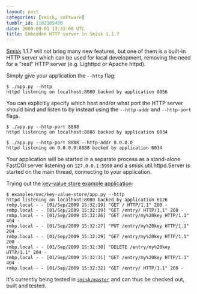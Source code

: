 ```yaml
---
layout: post
categories: [smisk, software]
tumblr_id: 1102105450  
date: 2009-09-01 13:33:00 UTC
title: Embedded HTTP server in Smisk 1.1.7
---
```


<a href="http://python-smisk.org/">Smisk</a> 1.1.7 will not bring many new features, but one of them is a built-in HTTP server which can be used for local development, removing the need for a "real" HTTP server (e.g. Lighttpd or Apache httpd).

Simply give your application the <code>--http</code> flag:

    $ ./app.py --http
    httpd listening on localhost:8080 backed by application 6056

You can explicitly specify which host and/or what port the HTTP server should bind and listen to by instead using the <code>--http-addr</code> and <code>--http-port</code> flags.

    $ ./app.py --http-port 8888
    httpd listening on localhost:8888 backed by application 6034

    $ ./app.py --http-port 8888 --http-addr 0.0.0.0
    httpd listening on 0.0.0.0:8888 backed by application 6034

Your application will be started in a separate process as a stand-alone FastCGI server listening on <code>127.0.0.1:5990</code> and a smisk.util.httpd.Server is started on the main thread, connecting to your application.

Trying out the <a href="http://github.com/rsms/smisk/tree/67a791c031aba195f1c337a3381a81e5ca8a03b7/examples/mvc/key-value-store">key-value store example application</a>:

    $ examples/mvc/key-value-store/app.py --http
    httpd listening on localhost:8080 backed by application 6126
    rmbp.local - - [01/Sep/2009 15:32:19] "GET / HTTP/1.1" 200 -
    rmbp.local - - [01/Sep/2009 15:32:19] "GET /entry/ HTTP/1.1" 200 -
    rmbp.local - - [01/Sep/2009 15:32:26] "GET /entry/my%20key HTTP/1.1" 404 -
    rmbp.local - - [01/Sep/2009 15:32:27] "PUT /entry/my%20key HTTP/1.1" 204 -
    rmbp.local - - [01/Sep/2009 15:32:29] "GET /entry/my%20key HTTP/1.1" 200 -
    rmbp.local - - [01/Sep/2009 15:32:30] "DELETE /entry/my%20key HTTP/1.1" 204 -
    rmbp.local - - [01/Sep/2009 15:32:31] "GET /entry/my%20key HTTP/1.1" 404 -
    rmbp.local - - [01/Sep/2009 15:32:32] "GET /entry/ HTTP/1.1" 200 -

It's currently being tested in <a href="http://github.com/rsms/smisk/tree/master"><code>smisk/master</code></a> and can thus be checked out, built and tested.
